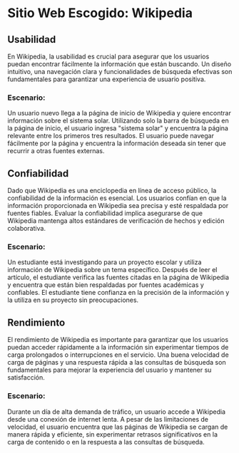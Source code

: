 # Sitio Web Escogido: Wikipedia

## Usabilidad
En Wikipedia, la usabilidad es crucial para asegurar que los usuarios puedan encontrar fácilmente la información que están buscando. Un diseño intuitivo, una navegación clara y funcionalidades de búsqueda efectivas son fundamentales para garantizar una experiencia de usuario positiva.

### Escenario:
Un usuario nuevo llega a la página de inicio de Wikipedia y quiere encontrar información sobre el sistema solar. Utilizando solo la barra de búsqueda en la página de inicio, el usuario ingresa "sistema solar" y encuentra la página relevante entre los primeros tres resultados. El usuario puede navegar fácilmente por la página y encuentra la información deseada sin tener que recurrir a otras fuentes externas.

## Confiabilidad
Dado que Wikipedia es una enciclopedia en línea de acceso público, la confiabilidad de la información es esencial. Los usuarios confían en que la información proporcionada en Wikipedia sea precisa y esté respaldada por fuentes fiables. Evaluar la confiabilidad implica asegurarse de que Wikipedia mantenga altos estándares de verificación de hechos y edición colaborativa.

### Escenario:
Un estudiante está investigando para un proyecto escolar y utiliza información de Wikipedia sobre un tema específico. Después de leer el artículo, el estudiante verifica las fuentes citadas en la página de Wikipedia y encuentra que están bien respaldadas por fuentes académicas y confiables. El estudiante tiene confianza en la precisión de la información y la utiliza en su proyecto sin preocupaciones.

## Rendimiento
El rendimiento de Wikipedia es importante para garantizar que los usuarios puedan acceder rápidamente a la información sin experimentar tiempos de carga prolongados o interrupciones en el servicio. Una buena velocidad de carga de páginas y una respuesta rápida a las consultas de búsqueda son fundamentales para mejorar la experiencia del usuario y mantener su satisfacción.

### Escenario:
Durante un día de alta demanda de tráfico, un usuario accede a Wikipedia desde una conexión de internet lenta. A pesar de las limitaciones de velocidad, el usuario encuentra que las páginas de Wikipedia se cargan de manera rápida y eficiente, sin experimentar retrasos significativos en la carga de contenido o en la respuesta a las consultas de búsqueda.

